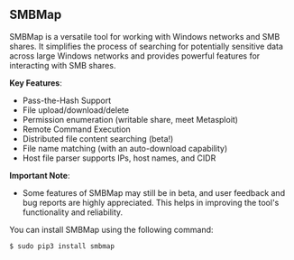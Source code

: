 ## SMBMap

SMBMap is a versatile tool for working with Windows networks and SMB shares. It simplifies the process of searching for potentially sensitive data across large Windows networks and provides powerful features for interacting with SMB shares.

**Key Features**:
- Pass-the-Hash Support
- File upload/download/delete
- Permission enumeration (writable share, meet Metasploit)
- Remote Command Execution
- Distributed file content searching (beta!)
- File name matching (with an auto-download capability)
- Host file parser supports IPs, host names, and CIDR

**Important Note**:
- Some features of SMBMap may still be in beta, and user feedback and bug reports are highly appreciated. This helps in improving the tool's functionality and reliability.

You can install SMBMap using the following command:
```
$ sudo pip3 install smbmap
```

